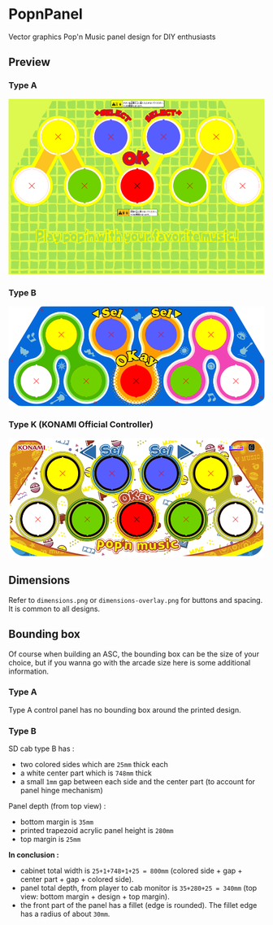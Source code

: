 # PopnPanel

Vector graphics Pop'n Music panel design for DIY enthusiasts

## Preview

### Type A

![Type A](https://github.com/CrazyRedMachine/PopnPanel/blob/master/preview/PopnMusic-TypeA.png?raw=true)

### Type B

![Type B](https://github.com/CrazyRedMachine/PopnPanel/blob/master/preview/PopnMusic-TypeB.png?raw=true)

### Type K (KONAMI Official Controller)

![Type K](https://github.com/CrazyRedMachine/PopnPanel/blob/master/preview/PopnMusic-TypeK.png?raw=true)

## Dimensions

Refer to `dimensions.png` or `dimensions-overlay.png` for buttons and spacing. It is common to all designs.

## Bounding box

Of course when building an ASC, the bounding box can be the size of your choice, but if you wanna go with the arcade size here is some additional information.

### Type A

Type A control panel has no bounding box around the printed design.

### Type B

SD cab type B has :
- two colored sides which are `25mm` thick each
- a white center part which is `748mm` thick
- a small `1mm` gap between each side and the center part (to account for panel hinge mechanism)

Panel depth (from top view) :
- bottom margin is `35mm`
- printed trapezoid acrylic panel height is `280mm`
- top margin is `25mm`

**In conclusion :**

- cabinet total width is `25+1+748+1+25 = 800mm` (colored side + gap + center part + gap + colored side).
- panel total depth, from player to cab monitor is `35+280+25 = 340mm` (top view: bottom margin + design + top margin).
- the front part of the panel has a fillet (edge is rounded). The fillet edge has a radius of about `30mm`.
